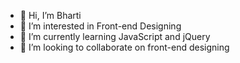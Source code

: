 - 👋 Hi, I’m Bharti
- 👀 I’m interested in Front-end Designing
- 🌱 I’m currently learning JavaScript and jQuery
- 💞️ I’m looking to collaborate on front-end designing


<!---
bharti-mehta-99/bharti-mehta-99 is a ✨ special ✨ repository because its `README.md` (this file) appears on your GitHub profile.
You can click the Preview link to take a look at your changes.
--->
